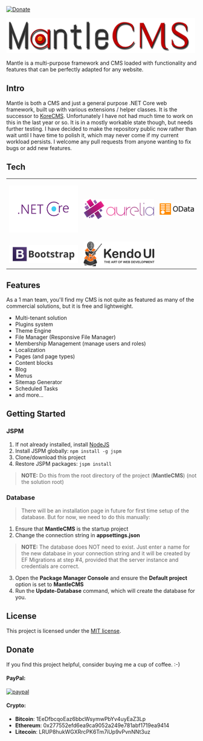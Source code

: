 [![Donate](https://img.shields.io/badge/Donate-PayPal-green.svg)](https://www.paypal.com/cgi-bin/webscr?cmd=_donations&business=gordon_matt%40live%2ecom&lc=AU&currency_code=AUD&bn=PP%2dDonationsBF%3abtn_donateCC_LG%2egif%3aNonHosted)

![Mantle CMS](https://github.com/gordon-matt/MantleCMS/raw/master/MantleCMS/wwwroot/img/logo.png)

Mantle is a multi-purpose framework and CMS loaded with functionality and features that can be perfectly adapted for any website.

## Intro

Mantle is both a CMS and just a general purpose .NET Core web framework, built up with various extensions / helper classes. It is the successor to [KoreCMS](https://github.com/gordon-matt/KoreCMS). Unfortunately I have not had much time to work on this in the last year or so. It is in a mostly workable state though, but needs further testing. I have decided to make the repository public now rather than wait until I have time to polish it, which may never come if my current workload persists. I welcome any pull requests from anyone wanting to fix bugs or add new features.

## Tech

| | | |
| :---: | :---: | :---: |
|[<br />![.NET Core](https://raw.githubusercontent.com/gordon-matt/MantleCMS/master/_SolutionItems/Logos/NetCore.png) ](https://docs.microsoft.com/en-us/aspnet/core/?view=aspnetcore-2.2)|[<br />![Aurelia](https://raw.githubusercontent.com/gordon-matt/MantleCMS/master/_SolutionItems/Logos/Aurelia.png) ](https://aurelia.io/)|[<br />![Web API OData](https://raw.githubusercontent.com/gordon-matt/MantleCMS/master/_SolutionItems/Logos/OData.png) ](https://github.com/OData/WebApi)|
| [<br />![Bootstrap](https://raw.githubusercontent.com/gordon-matt/MantleCMS/master/_SolutionItems/Logos/Bootstrap.jpg) ](http://getbootstrap.com/) |[<br />![KendoUI](https://raw.githubusercontent.com/gordon-matt/MantleCMS/master/_SolutionItems/Logos/KendoUI.png) ](https://github.com/telerik/kendo-ui-core)

## Features

As a 1 man team, you'll find my CMS is not quite as featured as many of the commercial solutions, but it is free and lightweight.

- Multi-tenant solution
- Plugins system
- Theme Engine
- File Manager (Responsive File Manager)
- Membership Management (manage users and roles)
- Localization
- Pages (and page types)
- Content blocks
- Blog
- Menus
- Sitemap Generator
- Scheduled Tasks
- and more...

## Getting Started

### JSPM

1. If not already installed, install [NodeJS](https://nodejs.org/en/download/)
2. Install JSPM globally: `npm install -g jspm`
3. Clone/download this project
4. Restore JSPM packages: `jspm install`
> **NOTE:** Do this from the root directory of the project (**MantleCMS**) (not the solution root)

### Database

> There will be an installation page in future for first time setup of the database. But for now, we need to do this manually:

1. Ensure that **MantleCMS** is the startup project
2. Change the connection string in **appsettings.json**
> **NOTE:** The database does NOT need to exist. Just enter a name for the new database in your connection string and it will be created by EF Migrations at step #4, provided that the server instance and credentials are correct.
3. Open the **Package Manager Console** and ensure the **Default project** option is set to **MantleCMS**
3. Run the **Update-Database** command, which will create the database for you.

## License

This project is licensed under the [MIT license](LICENSE.txt).

## Donate
If you find this project helpful, consider buying me a cup of coffee.  :-)

#### PayPal:

[![paypal](https://www.paypalobjects.com/en_US/i/btn/btn_donateCC_LG.gif)](https://www.paypal.com/cgi-bin/webscr?cmd=_donations&business=gordon_matt%40live%2ecom&lc=AU&currency_code=AUD&bn=PP%2dDonationsBF%3abtn_donateCC_LG%2egif%3aNonHosted)

#### Crypto:
- **Bitcoin**: 1EeDfbcqoEaz6bbcWsymwPbYv4uyEaZ3Lp
- **Ethereum**: 0x277552efd6ea9ca9052a249e781abf1719ea9414
- **Litecoin**: LRUP8hukWGXRrcPK6Tm7iUp9vPvnNNt3uz
